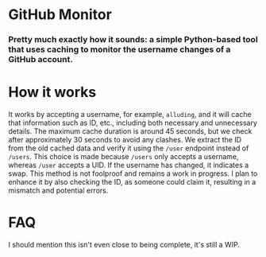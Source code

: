 # GitHub Monitor
### Pretty much exactly how it sounds: a simple Python-based tool that uses caching to monitor the username changes of a GitHub account.

# How it works
It works by accepting a username, for example, `alluding`, and it will cache that information such as ID, etc., including both necessary and unnecessary details. The maximum cache duration is around 45 seconds, but we check after approximately 30 seconds to avoid any clashes. We extract the ID from the old cached data and verify it using the `/user` endpoint instead of `/users`. This choice is made because `/users` only accepts a username, whereas `/user` accepts a UID. If the username has changed, it indicates a swap. This method is not foolproof and remains a work in progress. I plan to enhance it by also checking the ID, as someone could claim it, resulting in a mismatch and potential errors.

# FAQ

I should mention this isn't even close to being complete, it's still a WIP.
